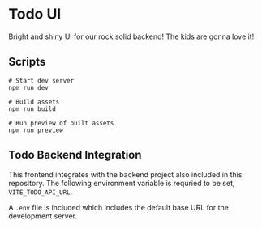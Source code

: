# Todo UI

Bright and shiny UI for our rock solid backend!
The kids are gonna love it!

## Scripts

```
# Start dev server
npm run dev

# Build assets
npm run build

# Run preview of built assets
npm run preview
```

## Todo Backend Integration

This frontend integrates with the backend project also included in this repository.
The following environment variable is requried to be set, `VITE_TODO_API_URL`.

A `.env` file is included which includes the default base URL for the development server.